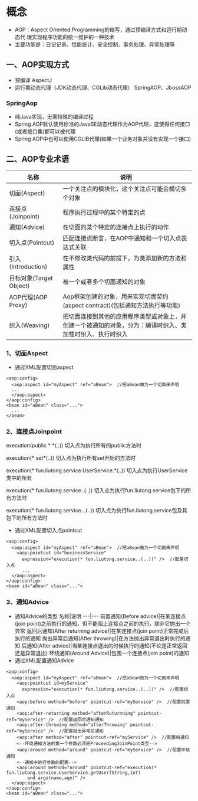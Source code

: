 # 概念
+ AOP：Aspect Oriented Programming的缩写，通过预编译方式和运行期动态代
理实现程序功能的统一维护的一种技术
+ 主要功能是：日记记录、性能统计、安全控制、事务处理、异常处理等
## 一、AOP实现方式
+ 预编译
AspectJ
+ 运行期动态代理（JDK动态代理、CGLib动态代理）
SpringAOP、JbossAOP
### SpringAop
+ 纯Java实现，无需特殊的编译过程
+ Spring AOP默认使用标准的JavaSE动态代理作为AOP代理，这使得任何接口(或者接口集)都可以被代理
+ Spring AOP中也可以使用CGLIB代理(如果一个业务对象并没有实现一个接口)
## 二、AOP专业术语
名称|说明
---|---
切面(Aspect)|一个关注点的模块化，这个关注点可能会横切多个对象
连接点(Joinpoint)|程序执行过程中的某个特定的点
通知(Advice)|在切面的某个特定的连接点上执行的动作
切入点(Pointcut)|匹配连接点断言，在AOP中通知和一个切入点表达式关联
引入(Introduction)|在不修改类代码的前提下，为类添加新的方法和属性
目标对象(Target Object)|被一个或者多个切面通知的对象
AOP代理(AOP Proxy)|Aop框架创建的对象，用来实现切面契约(aspect contract)(包括通知方法执行等功能)
织入(Weaving)|把切面连接到其他的应用程序类型或对象上，并创建一个被通知的对象，分为：编译时织入、类加载时织入、执行时织入
### 1、切面Aspect
+ 通过XML配置切面aspect
```
<aop:config>
  <aop:aspect id="myAspect" ref="aBean">  //把aBean做为一个切面来声明
  ...
  </aop:aspect>
</aop:config>
<bean id="aBean" class="...">
  ...
</bean>
```
### 2、连接点Joinpoint
execution(public * *(..))  切入点为执行所有的public方法时

execution(* set*(..))  切入点为执行所有set开始的方法时

execution(* fun.liutong.service.UserService.*(..))  切入点为执行UserService类中的所有

execution(* fun.liutong.service..(..))  切入点为执行fun.liutong.service包下的所有方法时

execution(* fun.liutong.service...(..))  切入点为执行fun.liutong.service包及其包下的所有方法时
+ 通过XML配置切入点pointcut
```
<aop:config>
  <aop:aspect id="myAspect" ref="aBean">  //把aBean做为一个切面来声明
    <aop:pointcut id="businessService"
      expression="execution(* fun.liutong.service..(..))" />  //配置切入点
      ...
  </aop:aspect>
</aop:config>
<bean id="aBean" class="...">
```
### 3、通知Advice
+ 通知Advice的类型
名称|说明
---|---
前置通知(Before advice)|在某连接点(join point)之前执行的通知，但不能阻止连接点之前的执行，除非它抛出一个异常
返回后通知(After returning advice)|在某连接点(join point)正常完成后执行的通知
抛出异常后通知(After throwing)|在方法抛出异常退出时执行的通知
后通知(After advice)|当某连接点退出的时候执行的通知(不论是正常返回还是异常退出)
环绕通知(Around Advice)|包围一个连接点(join point)的通知
+ 通过XML配置通知Advice
```
<aop:config>
  <aop:aspect id="myAspect" ref="aBean">  //把aBean做为一个切面来声明
    <aop:pointcut id=myService"
      expression="execution(* fun.liutong.service..(..))" />  //配置切入点
    <aop:before method="before" pointcut-ref="myService" />  //配置前置通知
    <aop:after-returning method="afterRuturnning" pointcut-ref="myService" />  //配置返回后通知通知
    <aop:after-throwing method="afterThrowing" pointcut-ref="myService" />  //配置抛出异常后通知
    <aop:after method="after" pointcut-ref="myService" />  //配置后通知
    <--环绕通知方法的第一个参数必须是ProceedingJoinPoint类型-->
    <aop:around method="around" pointcut-ref="myService" />  //配置环绕通知
    <--通知中进行参数的配置-->
    <aop:around method="around" pointcut-ref="execution(* fun.liutong.service.UserService.getUser(String,int)
        and args(name,age)" />
  </aop:aspect>
</aop:config>
<bean id="aBean" class="...">
```


